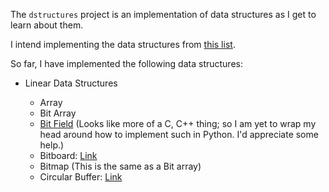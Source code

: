 The `dstructures` project is an implementation of data structures as I get to learn about them. 

I intend implementing the data structures from [this list](https://en.wikipedia.org/wiki/List_of_data_structures).

So far, I have implemented the following data structures:

* Linear Data Structures

  * Array
  * Bit Array
  * [Bit Field](https://en.wikipedia.org/wiki/Bit_field) (Looks like more of a C, C++ thing; so I am yet to wrap my head around how to implement such in Python.
  I'd appreciate some help.)
  * Bitboard: [Link](http://pages.cs.wisc.edu/~psilord/blog/data/chess-pages/rep.html)
  * Bitmap (This is the same as a Bit array)
  * Circular Buffer: [Link](https://en.wikipedia.org/wiki/Circular_buffer)

